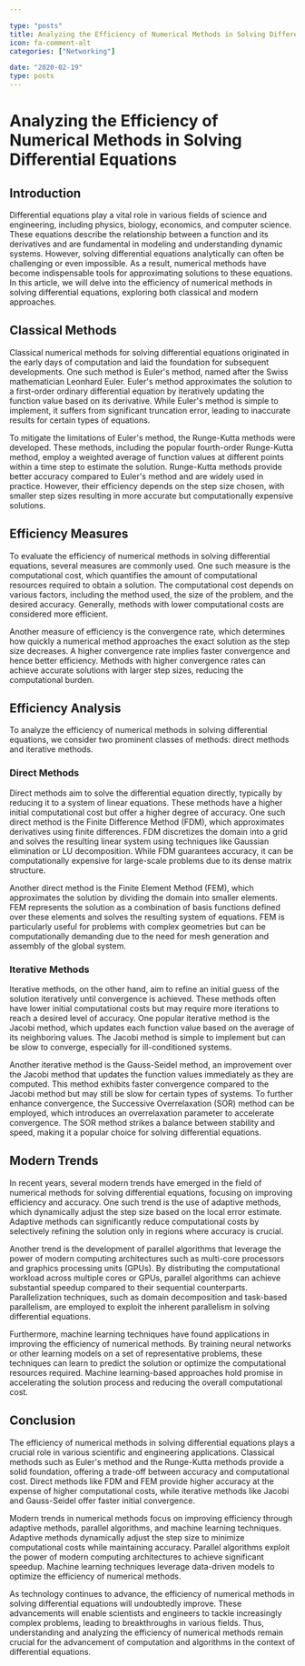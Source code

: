 ```yaml
---

type: "posts"
title: Analyzing the Efficiency of Numerical Methods in Solving Differential Equations
icon: fa-comment-alt
categories: ["Networking"]

date: "2020-02-19"
type: posts
---
```





# Analyzing the Efficiency of Numerical Methods in Solving Differential Equations

## Introduction

Differential equations play a vital role in various fields of science and engineering, including physics, biology, economics, and computer science. These equations describe the relationship between a function and its derivatives and are fundamental in modeling and understanding dynamic systems. However, solving differential equations analytically can often be challenging or even impossible. As a result, numerical methods have become indispensable tools for approximating solutions to these equations. In this article, we will delve into the efficiency of numerical methods in solving differential equations, exploring both classical and modern approaches.

## Classical Methods

Classical numerical methods for solving differential equations originated in the early days of computation and laid the foundation for subsequent developments. One such method is Euler's method, named after the Swiss mathematician Leonhard Euler. Euler's method approximates the solution to a first-order ordinary differential equation by iteratively updating the function value based on its derivative. While Euler's method is simple to implement, it suffers from significant truncation error, leading to inaccurate results for certain types of equations.

To mitigate the limitations of Euler's method, the Runge-Kutta methods were developed. These methods, including the popular fourth-order Runge-Kutta method, employ a weighted average of function values at different points within a time step to estimate the solution. Runge-Kutta methods provide better accuracy compared to Euler's method and are widely used in practice. However, their efficiency depends on the step size chosen, with smaller step sizes resulting in more accurate but computationally expensive solutions.

## Efficiency Measures

To evaluate the efficiency of numerical methods in solving differential equations, several measures are commonly used. One such measure is the computational cost, which quantifies the amount of computational resources required to obtain a solution. The computational cost depends on various factors, including the method used, the size of the problem, and the desired accuracy. Generally, methods with lower computational costs are considered more efficient.

Another measure of efficiency is the convergence rate, which determines how quickly a numerical method approaches the exact solution as the step size decreases. A higher convergence rate implies faster convergence and hence better efficiency. Methods with higher convergence rates can achieve accurate solutions with larger step sizes, reducing the computational burden.

## Efficiency Analysis

To analyze the efficiency of numerical methods in solving differential equations, we consider two prominent classes of methods: direct methods and iterative methods.

### Direct Methods

Direct methods aim to solve the differential equation directly, typically by reducing it to a system of linear equations. These methods have a higher initial computational cost but offer a higher degree of accuracy. One such direct method is the Finite Difference Method (FDM), which approximates derivatives using finite differences. FDM discretizes the domain into a grid and solves the resulting linear system using techniques like Gaussian elimination or LU decomposition. While FDM guarantees accuracy, it can be computationally expensive for large-scale problems due to its dense matrix structure.

Another direct method is the Finite Element Method (FEM), which approximates the solution by dividing the domain into smaller elements. FEM represents the solution as a combination of basis functions defined over these elements and solves the resulting system of equations. FEM is particularly useful for problems with complex geometries but can be computationally demanding due to the need for mesh generation and assembly of the global system.

### Iterative Methods

Iterative methods, on the other hand, aim to refine an initial guess of the solution iteratively until convergence is achieved. These methods often have lower initial computational costs but may require more iterations to reach a desired level of accuracy. One popular iterative method is the Jacobi method, which updates each function value based on the average of its neighboring values. The Jacobi method is simple to implement but can be slow to converge, especially for ill-conditioned systems.

Another iterative method is the Gauss-Seidel method, an improvement over the Jacobi method that updates the function values immediately as they are computed. This method exhibits faster convergence compared to the Jacobi method but may still be slow for certain types of systems. To further enhance convergence, the Successive Overrelaxation (SOR) method can be employed, which introduces an overrelaxation parameter to accelerate convergence. The SOR method strikes a balance between stability and speed, making it a popular choice for solving differential equations.

## Modern Trends

In recent years, several modern trends have emerged in the field of numerical methods for solving differential equations, focusing on improving efficiency and accuracy. One such trend is the use of adaptive methods, which dynamically adjust the step size based on the local error estimate. Adaptive methods can significantly reduce computational costs by selectively refining the solution only in regions where accuracy is crucial.

Another trend is the development of parallel algorithms that leverage the power of modern computing architectures such as multi-core processors and graphics processing units (GPUs). By distributing the computational workload across multiple cores or GPUs, parallel algorithms can achieve substantial speedup compared to their sequential counterparts. Parallelization techniques, such as domain decomposition and task-based parallelism, are employed to exploit the inherent parallelism in solving differential equations.

Furthermore, machine learning techniques have found applications in improving the efficiency of numerical methods. By training neural networks or other learning models on a set of representative problems, these techniques can learn to predict the solution or optimize the computational resources required. Machine learning-based approaches hold promise in accelerating the solution process and reducing the overall computational cost.

## Conclusion

The efficiency of numerical methods in solving differential equations plays a crucial role in various scientific and engineering applications. Classical methods such as Euler's method and the Runge-Kutta methods provide a solid foundation, offering a trade-off between accuracy and computational cost. Direct methods like FDM and FEM provide higher accuracy at the expense of higher computational costs, while iterative methods like Jacobi and Gauss-Seidel offer faster initial convergence.

Modern trends in numerical methods focus on improving efficiency through adaptive methods, parallel algorithms, and machine learning techniques. Adaptive methods dynamically adjust the step size to minimize computational costs while maintaining accuracy. Parallel algorithms exploit the power of modern computing architectures to achieve significant speedup. Machine learning techniques leverage data-driven models to optimize the efficiency of numerical methods.

As technology continues to advance, the efficiency of numerical methods in solving differential equations will undoubtedly improve. These advancements will enable scientists and engineers to tackle increasingly complex problems, leading to breakthroughs in various fields. Thus, understanding and analyzing the efficiency of numerical methods remain crucial for the advancement of computation and algorithms in the context of differential equations.